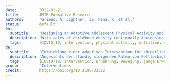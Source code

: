 ```yaml
---
date:          2022-01-21
title:         JMIR Formative Research
authors:       'Grimes, A, Lightner, JS, Pina, K, et al.'
status:        default
en:
  subtitle:    'Designing an Adaptive Adolescent Physical Activity and Nutrition Intervention for COVID-19–Related Health Challenges: Formative Research Study'
  description: 'With rates of childhood obesity continually increasing, effective physical activity and nutrition interventions are needed. Formative research is used to tailor interventions to different cultural and geographic contexts and can be vital in adapting intervention strategies in the face of significant disruptive circumstances (like COVID-19). We conducted formative research via in-person and web-based focus groups among middle schoolers and parents to better understand the facilitators and barriers to physical activity and fruit and vegetable consumption and to inform the design of a large intervention for a low-income, urban setting in the US Midwest. We conducted 2 phases of qualitative focus groups with parents (n=20) and 6th-9th grade middle schoolers (n=23). Phase 1 was conducted prior to the COVID-19 pandemic in late 2019, and phase 2 was conducted during the COVID-19 pandemic in the summer of 2020. Focus groups were transcribed and thematically coded using the Dedoose software. The main facilitators of physical activity prior to the pandemic included the opportunity to have fun, peer influence, competition (for some), and incentives, while the main barriers to physical activity were time constraints and social discomfort. The main facilitators of eating fruits and vegetables included parental influence, preparation technique, and convenience, while barriers included dislike of vegetables, time constraints, and preparation or freshness. During the pandemic, facilitators of physical activity remained the same, while additional barriers to physical activity such as lack of motivation and limited time spent outside of the home were reported. For fruit and vegetable consumption, both facilitators and barriers remained the same for both time periods. Additionally, for some participants, the pandemic offered an opportunity to offer more fruits and vegetables to middle schoolers throughout the day. Some themes identified were common to those reported in previous studies, such as peer influence on physical activity and parental influence on fruit and vegetable consumption. Novel themes such as lack of motivation to be active and limited time outside the home helped improve intervention adaptation, specifically during the COVID-19 pandemic. The continuity of formative research after a major unexpected change in the intervention context can be essential in targeting areas of an intervention that can be retained and those that need to be adjusted. '
  tags:        [COVID-19, intervention, physical activity, nutrition, exercise, young adult, teenager]
de:
  subtitle:    'Entwicklung einer adaptiven Intervention für körperliche Aktivität und Ernährung bei Jugendlichen mit COVID-19-bedingten Gesundheitsproblemen: Formative Forschungsstudie'
  description: 'Angesichts der ständig steigenden Raten von Fettleibigkeit bei Kindern werden wirksame Maßnahmen für körperliche Bewegung und Ernährung benötigt. Formative Forschung wird eingesetzt, um Interventionen auf unterschiedliche kulturelle und geografische Kontexte zuzuschneiden, und kann bei der Anpassung von Interventionsstrategien angesichts erheblicher Störfaktoren (wie COVID-19) entscheidend sein. Wir führten formative Forschung mittels persönlicher und webbasierter Fokusgruppen unter Mittelschülern und Eltern durch, um die Faktoren und Hindernisse für körperliche Aktivität und den Verzehr von Obst und Gemüse besser zu verstehen und die Gestaltung einer umfangreichen Intervention in einem städtischen Umfeld mit niedrigem Einkommen im Mittleren Westen der USA zu unterstützen. Wir führten 2 Phasen qualitativer Fokusgruppen mit Eltern (n=20) und Mittelschülern der 6. bis 9. Klasse (n=23) durch. Phase 1 wurde vor der COVID-19-Pandemie Ende 2019 und Phase 2 während der COVID-19-Pandemie im Sommer 2020 durchgeführt. Die Fokusgruppen wurden transkribiert und mit Hilfe der Software Dedoose thematisch kodiert. Zu den wichtigsten Faktoren, die körperliche Aktivität vor der Pandemie förderten, gehörten die Möglichkeit, Spaß zu haben, der Einfluss von Gleichaltrigen, Wettbewerb (für einige) und Anreize, während die wichtigsten Hindernisse für körperliche Aktivität Zeitmangel und soziales Unbehagen waren. Zu den wichtigsten Faktoren, die den Verzehr von Obst und Gemüse begünstigten, gehörten der Einfluss der Eltern, die Zubereitungsart und die Bequemlichkeit, während zu den Hindernissen die Abneigung gegen Gemüse, Zeitmangel und die Zubereitung oder Frische zählten. Während der Pandemie blieben die Faktoren, die die körperliche Betätigung erleichtern, gleich, während zusätzliche Hindernisse für die körperliche Betätigung wie mangelnde Motivation und begrenzte Zeit, die außerhalb des Hauses verbracht wird, gemeldet wurden. Was den Verzehr von Obst und Gemüse betrifft, so blieben sowohl die Faktoren als auch die Hindernisse in beiden Zeiträumen gleich. Darüber hinaus sahen einige Teilnehmer die Pandemie als Gelegenheit, Mittelschülern während des Tages mehr Obst und Gemüse anzubieten. Einige der ermittelten Themen waren denen aus früheren Studien ähnlich, z. B. der Einfluss von Gleichaltrigen auf körperliche Aktivität und der Einfluss der Eltern auf den Obst- und Gemüsekonsum. Neue Themen wie mangelnde Motivation, sich zu bewegen, und begrenzte Zeit außerhalb des Hauses trugen dazu bei, die Anpassung der Intervention zu verbessern, insbesondere während der COVID-19-Pandemie. Die Kontinuität der formativen Forschung nach einer größeren unerwarteten Veränderung des Interventionskontextes kann von entscheidender Bedeutung sein, um Bereiche einer Intervention zu ermitteln, die beibehalten werden können, und solche, die angepasst werden müssen. ' 
  tags:        [COVID-19, Intervention, Ernährung, Bewegung, junge Erwachsene, Teenager, Körperliche Aktivität]
group:         'Interventions'
credit:        https://doi.org/10.2196/33322
---
```

